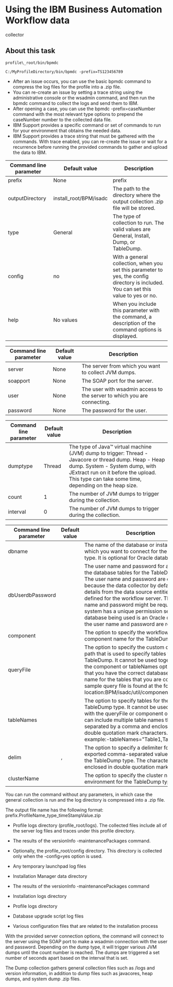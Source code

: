 # Using the IBM Business Automation Workflow data
collector

## About this task

```
profile\_root/bin/bpmdc
```

```
C:/MyProfileDirectory/bin/bpmdc -prefix=TS123456789
```

- After an issue occurs, you can use the basic bpmdc command
to compress the log files for the profile into a .zip file.
- You can re-create an issue by setting a trace string using the
administrative console or the wsadmin command,
and then run the bpmdc command to collect the logs
and send them to IBM.
- After opening a case, you can use the bpmdc -prefix=caseNumber command with
the most relevant type options to prepend the caseNumber number to the collected data file.
- IBM Support provides a specific command or set of commands to
run for your environment that obtains the needed data.
- IBM Support provides a trace string that must be gathered with the commands. With trace enabled,
you can re-create the issue or wait for a recurrence before running the provided commands to gather
and upload the data to IBM.

| Command line parameter   | Default value          | Description                                                                                                                           |
|--------------------------|------------------------|---------------------------------------------------------------------------------------------------------------------------------------|
| prefix                   | None                   | prefix | None | The case number that is associated with the data, such as TS123456789.                                                |
| outputDirectory          | install\_root/BPM/isadc | The path to the directory where the output collection .zip file will be stored.                                                       |
| type                     | General                | The type of collection to run. The valid values are General, Install, Dump, or TableDump.                                             |
| config                   | no                     | With a general collection, when you set this parameter to yes, the config directory is included. You can set this value to yes or no. |
| help                     | No values              | When you include this parameter with the command, a description of the command options is displayed.                                  |

| Command line parameter   | Default value   | Description                                                             |
|--------------------------|-----------------|-------------------------------------------------------------------------|
| server                   | None            | The server from which you want to collect JVM dumps.                    |
| soapport                 | None            | The SOAP port for the server.                                           |
| user                     | None            | The user with wsadmin access to the server to which you are connecting. |
| password                 | None            | The password for the user.                                              |

| Command line parameter   | Default value   | Description                                                                                                                                                                                                                              |
|--------------------------|-----------------|------------------------------------------------------------------------------------------------------------------------------------------------------------------------------------------------------------------------------------------|
| dumptype                 | Thread          | The type of Java™ virtual machine (JVM) dump to trigger:  Thread - Javacore or thread dump. Heap - Heap dump. System - System dump, with JExtract run on it before the upload. This type can take some time, depending on the heap size. |
| count                    | 1               | The number of JVM dumps to trigger during the collection.                                                                                                                                                                                |
| interval                 | 0               | The number of JVM dumps to trigger during the collection.                                                                                                                                                                                |

| Command line parameter   | Default value   | Description                                                                                                                                                                                                                                                                                                                                                                                                                                     |
|--------------------------|-----------------|-------------------------------------------------------------------------------------------------------------------------------------------------------------------------------------------------------------------------------------------------------------------------------------------------------------------------------------------------------------------------------------------------------------------------------------------------|
| dbname                   |                 | The name of the database or instance to which you want to connect for the TableDump type. It is optional for Oracle databases.                                                                                                                                                                                                                                                                                                                  |
| dbUserdbPassword         |                 | The user name and password for accessing the database tables for the TableDump type. The user name and password are optional because the data collector by default pulls the details from the data source entities that are defined for the workflow server. The user name and password might be required if the system has a unique permission set. If the database being used is an Oracle database, the user name and password are required. |
| component                |                 | The option to specify the workflow component name for the TableDump type.                                                                                                                                                                                                                                                                                                                                                                       |
| queryFile                |                 | The option to specify the custom query file path that is used to specify tables for the TableDump. It cannot be used together with the component or tableNames option. Ensure that you have the correct database schema name for the tables that you are collecting. A sample query file is found at the following location:BPM/isadc/util/components/Query.txt                                                                                 |
| tableNames               |                 | The option to specify tables for the TableDump type. It cannot be used together with the queryFile or component option. You can include multiple table names that are separated by a comma and enclosed in double quotation mark characters. For example:-tableNames="Table1,Table2"                                                                                                                                                            |
| delim                    | ,               | The option to specify a delimiter for an exported comma-separated value (CSV) for the TableDump type. The character must be enclosed in double quotation marks (" ").                                                                                                                                                                                                                                                                           |
| clusterName              |                 | The option to specify the cluster name of the environment for the TableDump type.                                                                                                                                                                                                                                                                                                                                                               |

You can run the command without any parameters, in
which case the general collection is run and the
log directory is compressed into a .zip file.

The output file name has the following format:
prefix.ProfileName\_type\_timeStampValue.zip

- Profile logs directory (profile\_root/logs).
The collected files include all of the server log files and traces
under this profile directory.
- The results of the versionInfo -maintenancePackages command.
- Optionally, the profile\_root/config directory.
This directory is collected only when the -config=yes option
is used.

- Any temporary launchpad log files
- Installation Manager data directory
- The results of the versionInfo -maintenancePackages command
- Installation logs directory
- Profile logs directory
- Database upgrade script log files
- Various configuration files that are related to the installation process

With the provided server
connection options, the command will connect to the server using the
SOAP port to make a wsadmin connection with the user and password.
Depending on the dump type, it will trigger various JVM dumps until
the count number is reached. The dumps are triggered a set number
of seconds apart based on the interval that is set.

The Dump collection
gathers general collection files such as /logs and
version information, in addition to dump files such as javacores,
heap dumps, and system dump .zip files.